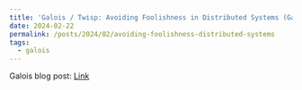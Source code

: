 ```yaml
---
title: 'Galois / Twisp: Avoiding Foolishness in Distributed Systems (Galois blog)'
date: 2024-02-22
permalink: /posts/2024/02/avoiding-foolishness-distributed-systems
tags:
  - galois
---
```


Galois blog post: [Link](https://galois.com/blog/2024/02/galois-twisp-avoiding-foolishness-in-distributed-systems/)